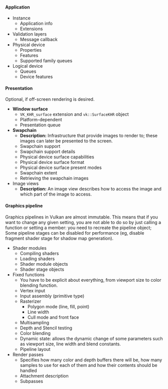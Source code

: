 #### Application
- Instance
	- Application info
	- Extensions
- Validation layers
	- Message callback
- Physical device
	- Properties
	- Features
	- Supported family queues
- Logical device
	- Queues
	- Device features

#### Presentation
 Optional, if off-screen rendering is desired.

- **Window surface**
	- `VK_KHR_surface` extension and `vk::SurfaceKHR` object
	- Platform-dependent
	- Presentation queue
- **Swapchain**
	- **Description:**
	Infrastructure that provide images to render to; these images can later be presented to the screen.
	- Swapchain support
	- Swapchain support details
	- Physical device surface capabilities
	- Physical device surface format
	- Physical device surface present modes
	- Swapchain extent
	- Retrieving the swapchain images
- Image views
	- **Description:**
	An image view describes how to access the image and which part of the image to access.

#### Graphics pipeline
Graphics pipelines in Vulkan are almost immutable. This means that if you want
to change any given setting, you are not able to do so by just calling a function
or setting a member: you need to recreate the pipeline object;
Some pipeline stages can be disabled for performance (eg, disable fragment shader
stage for shadow map generation).

- Shader modules
	- Compiling shaders
	- Loading shaders
	- Shader module objects
	- Shader stage objects
- Fixed functions
	- You have to be explicit about everything, from viewport size to color blending function.
	- Vertex input
	- Input assembly (primitive type)
	- Rasterizer
		- Polygon mode (line, fill, point)
		- Line width
		- Cull mode and front face
	- Multisampling
	- Depth and Stencil testing
	- Color blending
	- Dynamic state: allows the dynamic change of some parameters such as
	viewport size, line width and blend constants.
	- Pipeline layout
- Render passes
	- Specifies how many color and depth buffers there will be, how many samples
	to use for each of them and how their contents should be handled
	- Attachment description
	- Subpasses
